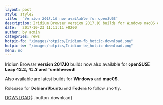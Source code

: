 ```yaml
---
layout: post
style: style2
title:  "Version 2017.10 now available for openSUSE"
description: Iridium Browser version 2017.10 builds for Windows macOS openSUSE Leap 42.2, 42.3 and Tumbleweed now available! Releases for Debian/Ubuntu and Fedora to follow.
date:   2017-10-23 11:11:11 +0200
author:	by admin
categories: news
hotpic-fb: "/images/hotpics/Iridium-fb_hotpic-download.png"
hotpic-tw: "/images/hotpics/Iridium-tw_hotpic-download.png"
menu: no
---
```


Iridium Browser **version 2017.10** builds now also available for  **openSUSE Leap 42.2, 42.3 and Tumbleweed**!
<!--break-->
Also available are latest builds for **Windows** and **macOS**.

Releases for **Debian/Ubuntu** and **Fedora** to follow shortly.

[DOWNLOAD](/downloads/index.html "download Iridium Browser"){: .button .download}
